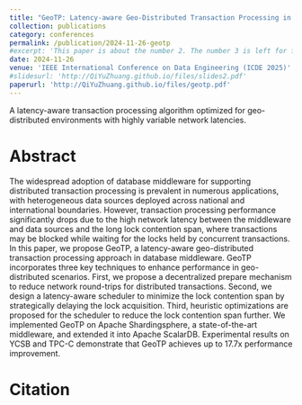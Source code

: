 ```yaml
---
title: "GeoTP: Latency-aware Geo-Distributed Transaction Processing in Database Middlewares"
collection: publications
category: conferences
permalink: /publication/2024-11-26-geotp
#excerpt: 'This paper is about the number 2. The number 3 is left for future work.'
date: 2024-11-26
venue: 'IEEE International Conference on Data Engineering (ICDE 2025)'
#slidesurl: 'http://QiYuZhuang.github.io/files/slides2.pdf'
paperurl: 'http://QiYuZhuang.github.io/files/geotp.pdf'
---
```


A latency-aware transaction processing algorithm optimized for geo-distributed environments with highly variable network latencies.

Abstract
=====
The widespread adoption of database middleware for supporting distributed transaction processing is prevalent in numerous applications, with heterogeneous data sources deployed across national and international boundaries. However, transaction processing performance significantly drops due to the high network latency between the middleware and data sources and the long lock contention span, where transactions may be blocked while waiting for the locks held by concurrent transactions. In this paper, we propose GeoTP, a latency-aware geo-distributed transaction processing approach in database middleware. GeoTP incorporates three key techniques to enhance performance in geo-distributed scenarios. First, we propose a decentralized prepare mechanism to reduce network round-trips for distributed transactions. Second, we design a latency-aware scheduler to minimize the lock contention span by strategically delaying the lock acquisition. Third, heuristic optimizations are proposed for the scheduler to reduce the lock contention span further. We implemented GeoTP on Apache Shardingsphere, a state-of-the-art middleware, and extended it into Apache ScalarDB. Experimental results on YCSB and TPC-C demonstrate that GeoTP achieves up to 17.7x performance improvement.

Citation
=====

